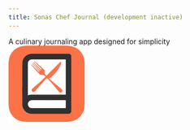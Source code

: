 ```yaml
---
title: Sonas Chef Journal (development inactive)
---
```

A culinary journaling app designed for simplicity  
[![Chef](/assets/chef-icon.png "Go To Sonas Chef Journal")](https://sonasapps.github.io/chef/)  

